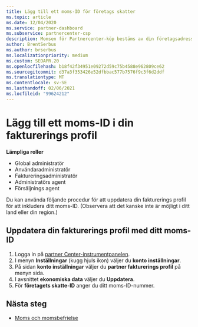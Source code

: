 ```yaml
---
title: Lägg till ett moms-ID för företags skatter
ms.topic: article
ms.date: 12/04/2020
ms.service: partner-dashboard
ms.subservice: partnercenter-csp
description: Momsen för Partnercenter-köp bestäms av din företagsadress. Företag i vissa länder kan ange sina moms nummer eller lokala motsvarigheter.
author: BrentSerbus
ms.author: brserbus
ms.localizationpriority: medium
ms.custom: SEOAPR.20
ms.openlocfilehash: b18f42f34951e09272d59c75b4588e962809ce62
ms.sourcegitcommit: d37a3f353426e52dfbbac577b7576f9c3f6d2ddf
ms.translationtype: MT
ms.contentlocale: sv-SE
ms.lasthandoff: 02/06/2021
ms.locfileid: "99624212"
---
```

# <a name="add-a-vat-id-to-your-billing-profile"></a>Lägg till ett moms-ID i din fakturerings profil

**Lämpliga roller**

- Global administratör
- Användaradministratör
- Faktureringsadministratör
- Administratörs agent
- Försäljnings agent

Du kan använda följande procedur för att uppdatera din fakturerings profil för att inkludera ditt moms-ID. (Observera att det kanske inte är möjligt i ditt land eller din region.)

## <a name="update-your-billing-profile-with-your-vat-id"></a>Uppdatera din fakturerings profil med ditt moms-ID

1. Logga in på [partner Center-instrumentpanelen](https://partner.microsoft.com/dashboard/).
2. I menyn **Inställningar** (kugg hjuls ikon) väljer du **konto inställningar**.
3. På sidan **konto inställningar** väljer du **partner fakturerings profil** på menyn sida.
4. I avsnittet **ekonomiska data** väljer du **Uppdatera**.
5. För **företagets skatte-ID** anger du ditt moms-ID-nummer.

## <a name="next-steps"></a>Nästa steg

- [Moms och momsbefrielse](tax-and-tax-exemptions.md)
